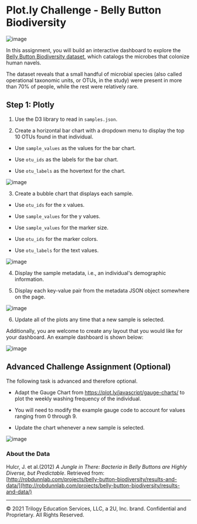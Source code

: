 # Plot.ly Challenge - Belly Button Biodiversity

![image](https://user-images.githubusercontent.com/79428102/135770356-b1f3e530-ccb4-4343-90ab-1d822805b28a.png)

In this assignment, you will build an interactive dashboard to explore the [Belly Button Biodiversity dataset](http://robdunnlab.com/projects/belly-button-biodiversity/), which catalogs the microbes that colonize human navels.

The dataset reveals that a small handful of microbial species (also called operational taxonomic units, or OTUs, in the study) were present in more than 70% of people, while the rest were relatively rare.

## Step 1: Plotly

1. Use the D3 library to read in `samples.json`.

2. Create a horizontal bar chart with a dropdown menu to display the top 10 OTUs found in that individual.

* Use `sample_values` as the values for the bar chart.

* Use `otu_ids` as the labels for the bar chart.

* Use `otu_labels` as the hovertext for the chart.

![image](https://user-images.githubusercontent.com/79428102/135770369-c4f55204-8578-4ee0-bae9-748a8b4ab702.png)

3. Create a bubble chart that displays each sample.

* Use `otu_ids` for the x values.

* Use `sample_values` for the y values.

* Use `sample_values` for the marker size.

* Use `otu_ids` for the marker colors.

* Use `otu_labels` for the text values.

![image](https://user-images.githubusercontent.com/79428102/135770376-a55090dd-541c-472c-a8aa-ebcefc0157ac.png)

4. Display the sample metadata, i.e., an individual's demographic information.

5. Display each key-value pair from the metadata JSON object somewhere on the page.

![image](https://user-images.githubusercontent.com/79428102/135770389-57b58ebc-c6dd-41ec-a661-72c6fb19a75c.png)

6. Update all of the plots any time that a new sample is selected.

Additionally, you are welcome to create any layout that you would like for your dashboard. An example dashboard is shown below:

![image](https://user-images.githubusercontent.com/79428102/135770406-58a36c33-810f-42da-91ad-eec90f74c5d1.png)

## Advanced Challenge Assignment (Optional)

The following task is advanced and therefore optional.

* Adapt the Gauge Chart from <https://plot.ly/javascript/gauge-charts/> to plot the weekly washing frequency of the individual.

* You will need to modify the example gauge code to account for values ranging from 0 through 9.

* Update the chart whenever a new sample is selected.

![image](https://user-images.githubusercontent.com/79428102/135770408-c7ffb806-21be-411e-90c8-4c947b63f007.png)

### About the Data

Hulcr, J. et al.(2012) _A Jungle in There: Bacteria in Belly Buttons are Highly Diverse, but Predictable_. Retrieved from: [http://robdunnlab.com/projects/belly-button-biodiversity/results-and-data/](http://robdunnlab.com/projects/belly-button-biodiversity/results-and-data/)

- - -

© 2021 Trilogy Education Services, LLC, a 2U, Inc. brand. Confidential and Proprietary. All Rights Reserved.
